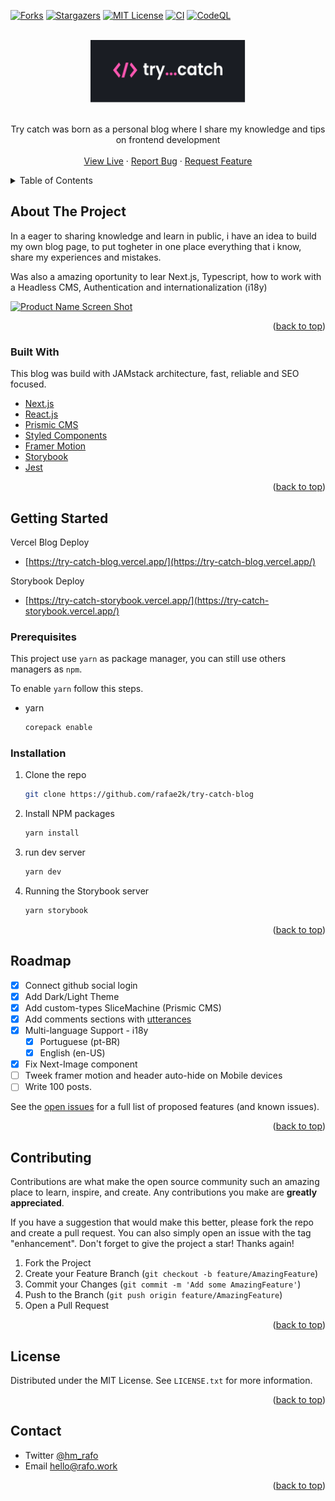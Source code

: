 <div id="top"></div>

[![Forks][forks-shield]][forks-url]
[![Stargazers][stars-shield]][stars-url]
[![MIT License][license-shield]][license-url]
[![CI](https://github.com/rafae2k/try-catch-blog/actions/workflows/main.yml/badge.svg)](https://github.com/rafae2k/try-catch-blog/actions/workflows/main.yml)
[![CodeQL](https://github.com/rafae2k/try-catch-blog/actions/workflows/codeql-analysis.yml/badge.svg)](https://github.com/rafae2k/try-catch-blog/actions/workflows/codeql-analysis.yml)

<!-- PROJECT LOGO -->
<br />
<div align="center">
  <a href="https://github.com/rafae2k/try-catch-blog">
    <img src="docs/assets/Logo.svg" alt="Try catch logo" height="100">
  </a>
    </br>
    </br>

  <p align="center">
    Try catch was born as a personal blog where I share my knowledge and tips on frontend development
    <br />
    <br />
    <a href="http://try-catch-blog.vercel.app/">View Live</a>
    ·
    <a href="https://github.com/rafae2k/try-catch-blog/issues">Report Bug</a>
    ·
    <a href="https://github.com/rafae2k/try-catch-blog/issues">Request Feature</a>
  </p>
</div>

<!-- TABLE OF CONTENTS -->
<details>
  <summary>Table of Contents</summary>
  <ol>
    <li>
      <a href="#about-the-project">About The Project</a>
      <ul>
        <li><a href="#built-with">Built With</a></li>
      </ul>
    </li>
    <li>
      <a href="#getting-started">Getting Started</a>
      <ul>
        <li><a href="#prerequisites">Prerequisites</a></li>
        <li><a href="#installation">Installation</a></li>
      </ul>
    </li>
    <li><a href="#usage">Usage</a></li>
    <li><a href="#roadmap">Roadmap</a></li>
    <li><a href="#contributing">Contributing</a></li>
    <li><a href="#license">License</a></li>
    <li><a href="#contact">Contact</a></li>
  </ol>
</details>

<!-- ABOUT THE PROJECT -->

## About The Project

In a eager to sharing knowledge and learn in public, i have an idea to build my own blog page, to put togheter in one place everything that i know, share my experiences and mistakes.

Was also a amazing oportunity to lear Next.js, Typescript, how to work with a Headless CMS, Authentication and internationalization (i18y)

[![Product Name Screen Shot][product-screenshot]](https://try-catch-blog.vercel.app/)

<p align="right">(<a href="#top">back to top</a>)</p>

### Built With

This blog was build with JAMstack architecture, fast, reliable and SEO focused.

- [Next.js](https://nextjs.org/)
- [React.js](https://reactjs.org/)
- [Prismic CMS](https://prismic.io/)
- [Styled Components](https://styled-components.com/)
- [Framer Motion](https://www.framer.com/motion/)
- [Storybook](https://storybook.js.org/)
- [Jest](https://jestjs.io/)

<p align="right">(<a href="#top">back to top</a>)</p>

<!-- GETTING STARTED -->

## Getting Started

Vercel Blog Deploy

- [https://try-catch-blog.vercel.app/](https://try-catch-blog.vercel.app/)

Storybook Deploy

- [https://try-catch-storybook.vercel.app/](https://try-catch-storybook.vercel.app/)

### Prerequisites

This project use `yarn` as package manager, you can still use others managers as `npm`.

To enable `yarn` follow this steps.

- yarn
  ```sh
  corepack enable
  ```

### Installation

1. Clone the repo
   ```sh
   git clone https://github.com/rafae2k/try-catch-blog
   ```
2. Install NPM packages
   ```sh
   yarn install
   ```
3. run dev server
   ```sh
   yarn dev
   ```
4. Running the Storybook server
   ```bash
   yarn storybook
   ```

<p align="right">(<a href="#top">back to top</a>)</p>

<!-- ROADMAP -->

## Roadmap

- [x] Connect github social login
- [x] Add Dark/Light Theme
- [x] Add custom-types SliceMachine (Prismic CMS)
- [x] Add comments sections with [utterances](https://github.com/utterance/utterances)
- [x] Multi-language Support - i18y
  - [x] Portuguese (pt-BR)
  - [x] English (en-US)
- [x] Fix Next-Image component
- [ ] Tweek framer motion and header auto-hide on Mobile devices
- [ ] Write 100 posts.

See the [open issues](https://github.com/rafae2k/try-catch-blog/issues) for a full list of proposed features (and known issues).

<p align="right">(<a href="#top">back to top</a>)</p>

<!-- CONTRIBUTING -->

## Contributing

Contributions are what make the open source community such an amazing place to learn, inspire, and create. Any contributions you make are **greatly appreciated**.

If you have a suggestion that would make this better, please fork the repo and create a pull request. You can also simply open an issue with the tag "enhancement".
Don't forget to give the project a star! Thanks again!

1. Fork the Project
2. Create your Feature Branch (`git checkout -b feature/AmazingFeature`)
3. Commit your Changes (`git commit -m 'Add some AmazingFeature'`)
4. Push to the Branch (`git push origin feature/AmazingFeature`)
5. Open a Pull Request

<p align="right">(<a href="#top">back to top</a>)</p>

<!-- LICENSE -->

## License

Distributed under the MIT License. See `LICENSE.txt` for more information.

<p align="right">(<a href="#top">back to top</a>)</p>

<!-- CONTACT -->

## Contact

- Twitter [@hm_rafo](https://twitter.com/hm_rafo)
  <br>
- Email <a href="mailto:hello@rafo.work">hello@rafo.work</a>

<p align="right">(<a href="#top">back to top</a>)</p>

<!-- MARKDOWN LINKS & IMAGES -->
<!-- https://www.markdownguide.org/basic-syntax/#reference-style-links -->

[forks-shield]: https://img.shields.io/github/forks/rafae2k/try-catch-blog.svg?style=for-the-badge
[forks-url]: https://github.com/rafae2k/try-catch-blog/fork
[stars-shield]: https://img.shields.io/github/stars/rafae2k/try-catch-blog.svg?style=for-the-badge
[stars-url]: https://github.com/rafae2k/try-catch-blog/stargazers
[issues-shield]: https://img.shields.io/github/issues/rafae2k/try-catch-blog.svg?style=for-the-badge
[issues-url]: https://github.com/rafae2k/try-catch-blog/issues
[license-shield]: https://img.shields.io/github/license/rafae2k/try-catch-blog.svg?style=for-the-badge
[license-url]: https://github.com/rafae2k/try-catch-blog/blob/main/LICENSE.txt
[product-screenshot]: docs/assets/docs-trycatch.gif
